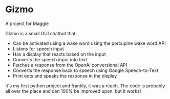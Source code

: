 # Gizmo

A project for Maggie

Gizmo is a small GUI chatbot that:

- Can be activated using a wake word using the porcupine wake word API
- Listens for speech input
- Has a display that reacts based on the input
- Converts the speech input into text
- Fetches a response from the OpenAI conversional API
- Converts the response back to speech using Google Speech-to-Text
- Print outs and speaks the response in the display

It's my first python project and frankly, it was a reach. The code is probably all over the place and can 100% be improved upon, but it works!

